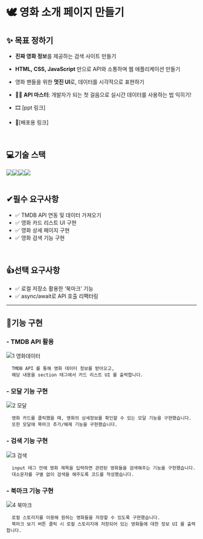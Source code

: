 # 🕊 영화 소개 페이지 만들기
## ✨ 목표 정하기
- **진짜 영화 정보**를 제공하는 검색 사이트 만들기
- **HTML, CSS, JavaScript** 만으로 API와 소통하며 웹 애플리케이션 만들기
- 영화 팬들을 위한 **멋진 UI**로, 데이터를 시각적으로 표현하기
- 🦸‍♂️ **API 마스터**: 개발자가 되는 첫 걸음으로 실시간 데이터를 사용하는 법 익히기!

- 🎞 [ppt 링크] 
- 🔭[배포용 링크] 
<br>

## 💻기술 스택
<div style="display:flex; justify-contents: center;">
  <img src="https://img.shields.io/badge/HTML5-E34F26?style=for-the-badge&logo=html5&logoColor=white">
  <img src="https://img.shields.io/badge/CSS3-1572B6?style=for-the-badge&logo=css3&logoColor=white"> 
  <img src="https://img.shields.io/badge/JavaScript-323330?style=for-the-badge&logo=javascript&logoColor=F7DF1E">
  <img src="https://img.shields.io/badge/git-orange?style=for-the-badge&logo=git&logoColor=white">

  
</div>
<br>

## ✔필수 요구사항

 - ✅ TMDB API 연동 및 데이터 가져오기
 - ✅ 영화 카드 리스트 UI 구현
 - ✅ 영화 상세 페이지 구현
 - ✅ 영화 검색 기능 구현

<br>

## 👍선택 요구사항

 - ✅ 로컬 저장소 활용한 ‘북마크’ 기능
 - ✅ async/await로 API 호출 리팩터링

---

  ## 🎥기능 구현
 ### - TMDB API 활용
 ![1  영화데이터](https://github.com/user-attachments/assets/7ed454b7-325f-438c-ab4b-c7ced4e8039e)<br/>
 
      TMDB API 를 통해 영화 데이터 정보를 받아오고,
      해당 내용을 section 태그에서 카드 리스트 UI 를 출력합니다.

 ### -  모달 기능 구현
 ![2  모달](https://github.com/user-attachments/assets/b76a9c9c-fbfc-4b37-a25b-8998168da7a8)<br/>
 
      영화 카드를 클릭했을 때, 영화의 상세정보를 확인할 수 있는 모달 기능을 구현했습니다.
      또한 모달에 북마크 추가/해제 기능을 구현했습니다.

 ### -  검색 기능 구현
 ![3  검색](https://github.com/user-attachments/assets/2b40bf98-7e6c-48b8-a12b-6f566cb17ccd)<br/>
 
      input 태그 안에 영화 제목을 입력하면 관련된 영화들을 검색해주는 기능을 구현했습니다.
      대소문자를 구별 없이 검색을 해주도록 코드를 작성했습니다.

 ### -  북마크 기능 구현
 ![4  북마크](https://github.com/user-attachments/assets/4c91e2de-ceaf-4be4-b2c7-73884cefd65d)<br/>
 
      로컬 스토리지를 이용해 원하는 영화들을 저장할 수 있도록 구현했습니다.
      북마크 보기 버튼 클릭 시 로컬 스토리지에 저장되어 있는 영화들에 대한 정보 UI 를 출력합니다.
